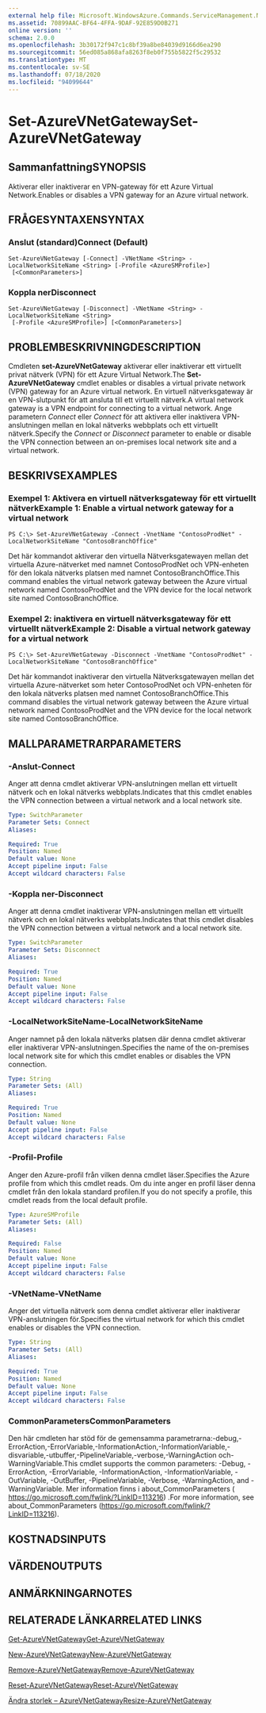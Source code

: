 ```yaml
---
external help file: Microsoft.WindowsAzure.Commands.ServiceManagement.Network.dll-Help.xml
ms.assetid: 70899AAC-BF64-4FFA-9DAF-92E859D0B271
online version: ''
schema: 2.0.0
ms.openlocfilehash: 3b30172f947c1c8bf39a8be84039d9166d6ea290
ms.sourcegitcommit: 56ed085a868afa8263f8eb0f755b5822f5c29532
ms.translationtype: MT
ms.contentlocale: sv-SE
ms.lasthandoff: 07/18/2020
ms.locfileid: "94099644"
---
```

# <span data-ttu-id="255f3-101">Set-AzureVNetGateway</span><span class="sxs-lookup"><span data-stu-id="255f3-101">Set-AzureVNetGateway</span></span>

## <span data-ttu-id="255f3-102">Sammanfattning</span><span class="sxs-lookup"><span data-stu-id="255f3-102">SYNOPSIS</span></span>
<span data-ttu-id="255f3-103">Aktiverar eller inaktiverar en VPN-gateway för ett Azure Virtual Network.</span><span class="sxs-lookup"><span data-stu-id="255f3-103">Enables or disables a VPN gateway for an Azure virtual network.</span></span>

## <span data-ttu-id="255f3-104">FRÅGESYNTAXEN</span><span class="sxs-lookup"><span data-stu-id="255f3-104">SYNTAX</span></span>

### <span data-ttu-id="255f3-105">Anslut (standard)</span><span class="sxs-lookup"><span data-stu-id="255f3-105">Connect (Default)</span></span>
```
Set-AzureVNetGateway [-Connect] -VNetName <String> -LocalNetworkSiteName <String> [-Profile <AzureSMProfile>]
 [<CommonParameters>]
```

### <span data-ttu-id="255f3-106">Koppla ner</span><span class="sxs-lookup"><span data-stu-id="255f3-106">Disconnect</span></span>
```
Set-AzureVNetGateway [-Disconnect] -VNetName <String> -LocalNetworkSiteName <String>
 [-Profile <AzureSMProfile>] [<CommonParameters>]
```

## <span data-ttu-id="255f3-107">PROBLEMBESKRIVNING</span><span class="sxs-lookup"><span data-stu-id="255f3-107">DESCRIPTION</span></span>
<span data-ttu-id="255f3-108">Cmdleten **set-AzureVNetGateway** aktiverar eller inaktiverar ett virtuellt privat nätverk (VPN) för ett Azure Virtual Network.</span><span class="sxs-lookup"><span data-stu-id="255f3-108">The **Set-AzureVNetGateway** cmdlet enables or disables a virtual private network (VPN) gateway for an Azure virtual network.</span></span>
<span data-ttu-id="255f3-109">En virtuell nätverksgateway är en VPN-slutpunkt för att ansluta till ett virtuellt nätverk.</span><span class="sxs-lookup"><span data-stu-id="255f3-109">A virtual network gateway is a VPN endpoint for connecting to a virtual network.</span></span>
<span data-ttu-id="255f3-110">Ange parametern *Connect* eller *Connect* för att aktivera eller inaktivera VPN-anslutningen mellan en lokal nätverks webbplats och ett virtuellt nätverk.</span><span class="sxs-lookup"><span data-stu-id="255f3-110">Specify the *Connect* or *Disconnect* parameter to enable or disable the VPN connection between an on-premises local network site and a virtual network.</span></span>

## <span data-ttu-id="255f3-111">BESKRIVS</span><span class="sxs-lookup"><span data-stu-id="255f3-111">EXAMPLES</span></span>

### <span data-ttu-id="255f3-112">Exempel 1: Aktivera en virtuell nätverksgateway för ett virtuellt nätverk</span><span class="sxs-lookup"><span data-stu-id="255f3-112">Example 1: Enable a virtual network gateway for a virtual network</span></span>
```
PS C:\> Set-AzureVNetGateway -Connect -VnetName "ContosoProdNet" -LocalNetworkSiteName "ContosoBranchOffice"
```

<span data-ttu-id="255f3-113">Det här kommandot aktiverar den virtuella Nätverksgatewayen mellan det virtuella Azure-nätverket med namnet ContosoProdNet och VPN-enheten för den lokala nätverks platsen med namnet ContosoBranchOffice.</span><span class="sxs-lookup"><span data-stu-id="255f3-113">This command enables the virtual network gateway between the Azure virtual network named ContosoProdNet and the VPN device for the local network site named ContosoBranchOffice.</span></span>

### <span data-ttu-id="255f3-114">Exempel 2: inaktivera en virtuell nätverksgateway för ett virtuellt nätverk</span><span class="sxs-lookup"><span data-stu-id="255f3-114">Example 2: Disable a virtual network gateway for a virtual network</span></span>
```
PS C:\> Set-AzureVNetGateway -Disconnect -VnetName "ContosoProdNet" -LocalNetworkSiteName "ContosoBranchOffice"
```

<span data-ttu-id="255f3-115">Det här kommandot inaktiverar den virtuella Nätverksgatewayen mellan det virtuella Azure-nätverket som heter ContosoProdNet och VPN-enheten för den lokala nätverks platsen med namnet ContosoBranchOffice.</span><span class="sxs-lookup"><span data-stu-id="255f3-115">This command disables the virtual network gateway between the Azure virtual network named ContosoProdNet and the VPN device for the local network site named ContosoBranchOffice.</span></span>

## <span data-ttu-id="255f3-116">MALLPARAMETRAR</span><span class="sxs-lookup"><span data-stu-id="255f3-116">PARAMETERS</span></span>

### <span data-ttu-id="255f3-117">-Anslut</span><span class="sxs-lookup"><span data-stu-id="255f3-117">-Connect</span></span>
<span data-ttu-id="255f3-118">Anger att denna cmdlet aktiverar VPN-anslutningen mellan ett virtuellt nätverk och en lokal nätverks webbplats.</span><span class="sxs-lookup"><span data-stu-id="255f3-118">Indicates that this cmdlet enables the VPN connection between a virtual network and a local network site.</span></span>

```yaml
Type: SwitchParameter
Parameter Sets: Connect
Aliases: 

Required: True
Position: Named
Default value: None
Accept pipeline input: False
Accept wildcard characters: False
```

### <span data-ttu-id="255f3-119">-Koppla ner</span><span class="sxs-lookup"><span data-stu-id="255f3-119">-Disconnect</span></span>
<span data-ttu-id="255f3-120">Anger att denna cmdlet inaktiverar VPN-anslutningen mellan ett virtuellt nätverk och en lokal nätverks webbplats.</span><span class="sxs-lookup"><span data-stu-id="255f3-120">Indicates that this cmdlet disables the VPN connection between a virtual network and a local network site.</span></span>

```yaml
Type: SwitchParameter
Parameter Sets: Disconnect
Aliases: 

Required: True
Position: Named
Default value: None
Accept pipeline input: False
Accept wildcard characters: False
```

### <span data-ttu-id="255f3-121">-LocalNetworkSiteName</span><span class="sxs-lookup"><span data-stu-id="255f3-121">-LocalNetworkSiteName</span></span>
<span data-ttu-id="255f3-122">Anger namnet på den lokala nätverks platsen där denna cmdlet aktiverar eller inaktiverar VPN-anslutningen.</span><span class="sxs-lookup"><span data-stu-id="255f3-122">Specifies the name of the on-premises local network site for which this cmdlet enables or disables the VPN connection.</span></span>

```yaml
Type: String
Parameter Sets: (All)
Aliases: 

Required: True
Position: Named
Default value: None
Accept pipeline input: False
Accept wildcard characters: False
```

### <span data-ttu-id="255f3-123">-Profil</span><span class="sxs-lookup"><span data-stu-id="255f3-123">-Profile</span></span>
<span data-ttu-id="255f3-124">Anger den Azure-profil från vilken denna cmdlet läser.</span><span class="sxs-lookup"><span data-stu-id="255f3-124">Specifies the Azure profile from which this cmdlet reads.</span></span> <span data-ttu-id="255f3-125">Om du inte anger en profil läser denna cmdlet från den lokala standard profilen.</span><span class="sxs-lookup"><span data-stu-id="255f3-125">If you do not specify a profile, this cmdlet reads from the local default profile.</span></span>

```yaml
Type: AzureSMProfile
Parameter Sets: (All)
Aliases: 

Required: False
Position: Named
Default value: None
Accept pipeline input: False
Accept wildcard characters: False
```

### <span data-ttu-id="255f3-126">-VNetName</span><span class="sxs-lookup"><span data-stu-id="255f3-126">-VNetName</span></span>
<span data-ttu-id="255f3-127">Anger det virtuella nätverk som denna cmdlet aktiverar eller inaktiverar VPN-anslutningen för.</span><span class="sxs-lookup"><span data-stu-id="255f3-127">Specifies the virtual network for which this cmdlet enables or disables the VPN connection.</span></span>

```yaml
Type: String
Parameter Sets: (All)
Aliases: 

Required: True
Position: Named
Default value: None
Accept pipeline input: False
Accept wildcard characters: False
```

### <span data-ttu-id="255f3-128">CommonParameters</span><span class="sxs-lookup"><span data-stu-id="255f3-128">CommonParameters</span></span>
<span data-ttu-id="255f3-129">Den här cmdleten har stöd för de gemensamma parametrarna:-debug,-ErrorAction,-ErrorVariable,-InformationAction,-InformationVariable,-disvariable,-utbuffer,-PipelineVariable,-verbose,-WarningAction och-WarningVariable.</span><span class="sxs-lookup"><span data-stu-id="255f3-129">This cmdlet supports the common parameters: -Debug, -ErrorAction, -ErrorVariable, -InformationAction, -InformationVariable, -OutVariable, -OutBuffer, -PipelineVariable, -Verbose, -WarningAction, and -WarningVariable.</span></span> <span data-ttu-id="255f3-130">Mer information finns i about_CommonParameters ( https://go.microsoft.com/fwlink/?LinkID=113216) .</span><span class="sxs-lookup"><span data-stu-id="255f3-130">For more information, see about_CommonParameters (https://go.microsoft.com/fwlink/?LinkID=113216).</span></span>

## <span data-ttu-id="255f3-131">KOSTNADS</span><span class="sxs-lookup"><span data-stu-id="255f3-131">INPUTS</span></span>

## <span data-ttu-id="255f3-132">VÄRDEN</span><span class="sxs-lookup"><span data-stu-id="255f3-132">OUTPUTS</span></span>

## <span data-ttu-id="255f3-133">ANMÄRKNINGAR</span><span class="sxs-lookup"><span data-stu-id="255f3-133">NOTES</span></span>

## <span data-ttu-id="255f3-134">RELATERADE LÄNKAR</span><span class="sxs-lookup"><span data-stu-id="255f3-134">RELATED LINKS</span></span>

[<span data-ttu-id="255f3-135">Get-AzureVNetGateway</span><span class="sxs-lookup"><span data-stu-id="255f3-135">Get-AzureVNetGateway</span></span>](./Get-AzureVNetGateway.md)

[<span data-ttu-id="255f3-136">New-AzureVNetGateway</span><span class="sxs-lookup"><span data-stu-id="255f3-136">New-AzureVNetGateway</span></span>](./New-AzureVNetGateway.md)

[<span data-ttu-id="255f3-137">Remove-AzureVNetGateway</span><span class="sxs-lookup"><span data-stu-id="255f3-137">Remove-AzureVNetGateway</span></span>](./Remove-AzureVNetGateway.md)

[<span data-ttu-id="255f3-138">Reset-AzureVNetGateway</span><span class="sxs-lookup"><span data-stu-id="255f3-138">Reset-AzureVNetGateway</span></span>](./Reset-AzureVNetGateway.md)

[<span data-ttu-id="255f3-139">Ändra storlek – AzureVNetGateway</span><span class="sxs-lookup"><span data-stu-id="255f3-139">Resize-AzureVNetGateway</span></span>](./Resize-AzureVNetGateway.md)



